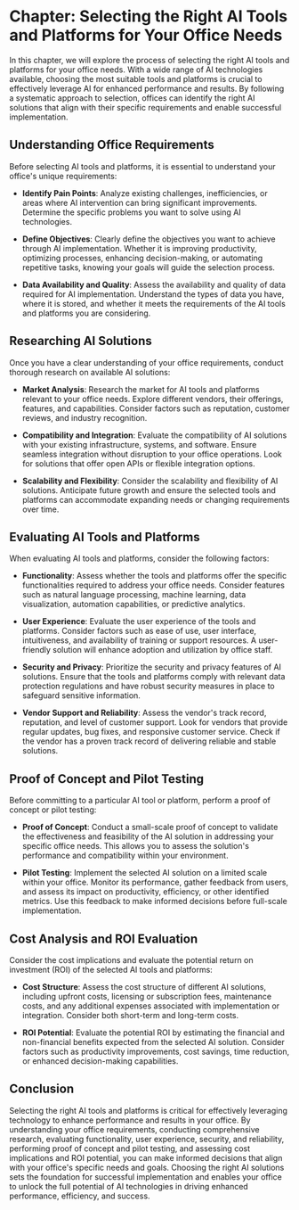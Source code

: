 Chapter: Selecting the Right AI Tools and Platforms for Your Office Needs
=========================================================================

In this chapter, we will explore the process of selecting the right AI tools and platforms for your office needs. With a wide range of AI technologies available, choosing the most suitable tools and platforms is crucial to effectively leverage AI for enhanced performance and results. By following a systematic approach to selection, offices can identify the right AI solutions that align with their specific requirements and enable successful implementation.

Understanding Office Requirements
---------------------------------

Before selecting AI tools and platforms, it is essential to understand your office's unique requirements:

* **Identify Pain Points**: Analyze existing challenges, inefficiencies, or areas where AI intervention can bring significant improvements. Determine the specific problems you want to solve using AI technologies.

* **Define Objectives**: Clearly define the objectives you want to achieve through AI implementation. Whether it is improving productivity, optimizing processes, enhancing decision-making, or automating repetitive tasks, knowing your goals will guide the selection process.

* **Data Availability and Quality**: Assess the availability and quality of data required for AI implementation. Understand the types of data you have, where it is stored, and whether it meets the requirements of the AI tools and platforms you are considering.

Researching AI Solutions
------------------------

Once you have a clear understanding of your office requirements, conduct thorough research on available AI solutions:

* **Market Analysis**: Research the market for AI tools and platforms relevant to your office needs. Explore different vendors, their offerings, features, and capabilities. Consider factors such as reputation, customer reviews, and industry recognition.

* **Compatibility and Integration**: Evaluate the compatibility of AI solutions with your existing infrastructure, systems, and software. Ensure seamless integration without disruption to your office operations. Look for solutions that offer open APIs or flexible integration options.

* **Scalability and Flexibility**: Consider the scalability and flexibility of AI solutions. Anticipate future growth and ensure the selected tools and platforms can accommodate expanding needs or changing requirements over time.

Evaluating AI Tools and Platforms
---------------------------------

When evaluating AI tools and platforms, consider the following factors:

* **Functionality**: Assess whether the tools and platforms offer the specific functionalities required to address your office needs. Consider features such as natural language processing, machine learning, data visualization, automation capabilities, or predictive analytics.

* **User Experience**: Evaluate the user experience of the tools and platforms. Consider factors such as ease of use, user interface, intuitiveness, and availability of training or support resources. A user-friendly solution will enhance adoption and utilization by office staff.

* **Security and Privacy**: Prioritize the security and privacy features of AI solutions. Ensure that the tools and platforms comply with relevant data protection regulations and have robust security measures in place to safeguard sensitive information.

* **Vendor Support and Reliability**: Assess the vendor's track record, reputation, and level of customer support. Look for vendors that provide regular updates, bug fixes, and responsive customer service. Check if the vendor has a proven track record of delivering reliable and stable solutions.

Proof of Concept and Pilot Testing
----------------------------------

Before committing to a particular AI tool or platform, perform a proof of concept or pilot testing:

* **Proof of Concept**: Conduct a small-scale proof of concept to validate the effectiveness and feasibility of the AI solution in addressing your specific office needs. This allows you to assess the solution's performance and compatibility within your environment.

* **Pilot Testing**: Implement the selected AI solution on a limited scale within your office. Monitor its performance, gather feedback from users, and assess its impact on productivity, efficiency, or other identified metrics. Use this feedback to make informed decisions before full-scale implementation.

Cost Analysis and ROI Evaluation
--------------------------------

Consider the cost implications and evaluate the potential return on investment (ROI) of the selected AI tools and platforms:

* **Cost Structure**: Assess the cost structure of different AI solutions, including upfront costs, licensing or subscription fees, maintenance costs, and any additional expenses associated with implementation or integration. Consider both short-term and long-term costs.

* **ROI Potential**: Evaluate the potential ROI by estimating the financial and non-financial benefits expected from the selected AI solution. Consider factors such as productivity improvements, cost savings, time reduction, or enhanced decision-making capabilities.

Conclusion
----------

Selecting the right AI tools and platforms is critical for effectively leveraging technology to enhance performance and results in your office. By understanding your office requirements, conducting comprehensive research, evaluating functionality, user experience, security, and reliability, performing proof of concept and pilot testing, and assessing cost implications and ROI potential, you can make informed decisions that align with your office's specific needs and goals. Choosing the right AI solutions sets the foundation for successful implementation and enables your office to unlock the full potential of AI technologies in driving enhanced performance, efficiency, and success.
